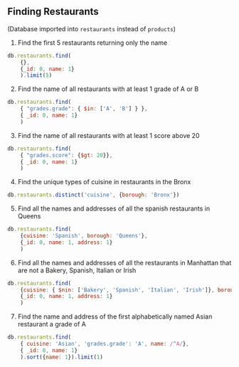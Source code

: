 ## Finding Restaurants

(Database imported into `restaurants` instead of `products`)

1. Find the first 5 restaurants returning only the name

```js
db.restaurants.find(
    {},
    {_id: 0, name: 1}
    ).limit(5)
```

2. Find the name of all restaurants with at least 1 grade of A or B

```js
db.restaurants.find(
    { "grades.grade": { $in: ['A', 'B'] } },
    { _id: 0, name: 1}
    )
```

3. Find the name of all restaurants with at least 1 score above 20

```js
db.restaurants.find(
    { "grades.score": {$gt: 20}},
    { _id: 0, name: 1}
    )
```

4. Find the unique types of cuisine in restaurants in the Bronx

```js
db.restaurants.distinct('cuisine', {borough: 'Bronx'})
```

5. Find all the names and addresses of all the spanish restaurants in Queens

```js
db.restaurants.find(
    {cuisine: 'Spanish', borough: 'Queens'},
    {_id: 0, name: 1, address: 1}
    )
```

6. Find all the names and addresses of all the restaurants in Manhattan that are not a Bakery, Spanish, Italian or Irish

```js
db.restaurants.find(
    {cuisine: { $nin: ['Bakery', 'Spanish', 'Italian', 'Irish']}, borough: 'Manhattan' },
    {_id: 0, name: 1, address: 1}
    )
```

7. Find the name and address of the first alphabetically named Asian restaurant a grade of A

```js
db.restaurants.find(
    { cuisine: 'Asian', 'grades.grade': 'A', name: /^A/},
    { _id: 0, name: 1}
    ).sort({name: 1}).limit(1)
```
